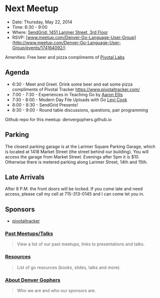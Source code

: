 Next Meetup
==========

* Date: Thursday, May 22, 2014
* Time: 6:30 - 9:00
* Where: [SendGrid: 1451 Larimer Street, 3rd Floor](https://www.google.com/maps/place/1451+Larimer+St/@39.7481075,-104.9988656,17z/data=!3m1!4b1!4m2!3m1!1s0x876c78c56c8c97a9:0x5d8afe7cd097f085)
* RSVP: [www.meetup.com/Denver-Go-Language-User-Group](http://www.meetup.com/Denver-Go-Language-User-Group/events/174164092/)

Amenities: Free beer and pizza compliments of [Pivotal Labs](http://www.pivotallabs.com/)

Agenda
--------
* 6:30 - Meet and Greet. Drink some beer and eat some pizza compliments of Pivotal Tracker https://www.pivotaltracker.com/
* 7:00 - 7:30 - Experiences in Teaching Go by [Aaron Ellis](https://github.com/aodin)
* 7:30 - 8:00 - Modern Day File Uploads with Go [Levi Cook](https://github.com/levicook)
* 8:00 - 8:30 - SendGrid Presents!
* 8:30 - 9:00 - Round table discussions, questions, pair programming

Github repo for this meetup: denvergophers.github.io

Parking
---------
The closest parking garage is at the Larimer Square Parking Garage, which is located at 1418 Market Street (the street behind our building).
You will access the garage from Market Street.
Evenings after 5pm it is $10. Otherwise there is metered parking along Larimer Street, 14th and 15th.

Late Arrivals
-------
After 8 P.M. the front doors will be locked.  If you come late and need access, please call my cell at 715-313-0145 and I can come let you in.

Sponsors
---------------
* [pivotaltracker](http://www.pivotaltracker.com)

### [Past Meetups/Talks](https://github.com/DenverGophers/talks/blob/master/PAST.md)
> View a list of our past meetups, links to presentations and talks.


### [Resources](https://github.com/DenverGophers/talks/blob/master/RESOURCES.md)
> List of go resources (books, slides, talks and more).

### [About Denver Gophers](https://github.com/DenverGophers/talks/blob/master/ABOUT.md)
> Who we are and who our sponsors are.
